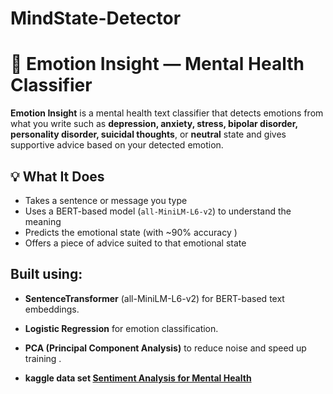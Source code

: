 # MindState-Detector
# 🧠 Emotion Insight — Mental Health Classifier

**Emotion Insight** is a mental health text classifier that detects emotions from what you write such as **depression, anxiety, stress, bipolar disorder, personality disorder, suicidal thoughts**, or **neutral** state
and gives supportive advice based on your detected emotion.

## 💡 What It Does

-  Takes a sentence or message you type
-  Uses a BERT-based model (`all-MiniLM-L6-v2`) to understand the meaning
-  Predicts the emotional state (with ~90% accuracy )
-  Offers a piece of advice suited to that emotional state

##  Built using:

- **SentenceTransformer** (all-MiniLM-L6-v2) for BERT-based text embeddings.

- **Logistic Regression** for emotion classification.

- **PCA (Principal Component Analysis)** to reduce noise and speed up training .

- **kaggle data set [Sentiment Analysis for Mental Health](https://www.kaggle.com/datasets/suchintikasarkar/sentiment-analysis-for-mental-health/data)**
